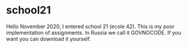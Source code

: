 # school21
Hello November 2020, I entered school 21 (ecole 42).
This is my poor implementation of assignments.
In Russia we call it GOVNOCODE.
If you want you can download it yourself.
